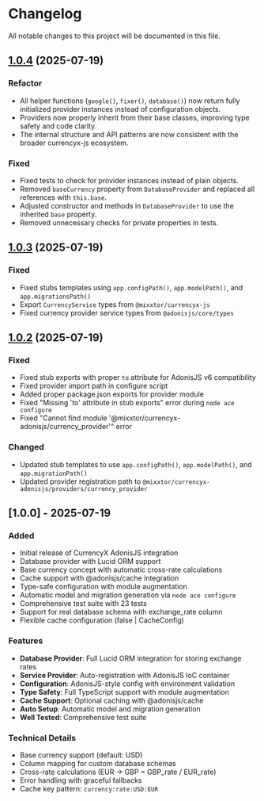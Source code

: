 # Changelog

All notable changes to this project will be documented in this file.


## [1.0.4](https://github.com/mixxtor/currencyx-adonisjs/compare/v1.0.3...v1.0.4) (2025-07-19)

### Refactor
- All helper functions (`google()`, `fixer()`, `database()`) now return fully initialized provider instances instead of configuration objects.
- Providers now properly inherit from their base classes, improving type safety and code clarity.
- The internal structure and API patterns are now consistent with the broader currencyx-js ecosystem.

### Fixed
- Fixed tests to check for provider instances instead of plain objects.
- Removed `baseCurrency` property from `DatabaseProvider` and replaced all references with `this.base`.
- Adjusted constructor and methods in `DatabaseProvider` to use the inherited `base` property.
- Removed unnecessary checks for private properties in tests.

## [1.0.3](https://github.com/mixxtor/currencyx-adonisjs/compare/currencyx-adonisjs-v1.0.2...currencyx-adonisjs-v1.0.3) (2025-07-19)

### Fixed
- Fixed stubs templates using `app.configPath()`, `app.modelPath()`, and `app.migrationsPath()`
- Export `CurrencyService` types from `@mixxtor/currencyx-js`
- Fixed currency provider service types from `@adonisjs/core/types`

## [1.0.2](https://github.com/mixxtor/currencyx-adonisjs/compare/currencyx-adonisjs-v1.0.1...currencyx-adonisjs-v1.0.2) (2025-07-19)

### Fixed
- Fixed stub exports with proper `to` attribute for AdonisJS v6 compatibility
- Fixed provider import path in configure script
- Added proper package.json exports for provider module
- Fixed "Missing 'to' attribute in stub exports" error during `node ace configure`
- Fixed "Cannot find module '@mixxtor/currencyx-adonisjs/currency_provider'" error

### Changed
- Updated stub templates to use `app.configPath()`, `app.modelPath()`, and `app.migrationPath()`
- Updated provider registration path to `@mixxtor/currencyx-adonisjs/providers/currency_provider`

## [1.0.0] - 2025-07-19

### Added
- Initial release of CurrencyX AdonisJS integration
- Database provider with Lucid ORM support
- Base currency concept with automatic cross-rate calculations
- Cache support with @adonisjs/cache integration
- Type-safe configuration with module augmentation
- Automatic model and migration generation via `node ace configure`
- Comprehensive test suite with 23 tests
- Support for real database schema with exchange_rate column
- Flexible cache configuration (false | CacheConfig)

### Features
- **Database Provider**: Full Lucid ORM integration for storing exchange rates
- **Service Provider**: Auto-registration with AdonisJS IoC container
- **Configuration**: AdonisJS-style config with environment validation
- **Type Safety**: Full TypeScript support with module augmentation
- **Cache Support**: Optional caching with @adonisjs/cache
- **Auto Setup**: Automatic model and migration generation
- **Well Tested**: Comprehensive test suite

### Technical Details
- Base currency support (default: USD)
- Column mapping for custom database schemas
- Cross-rate calculations (EUR → GBP = GBP_rate / EUR_rate)
- Error handling with graceful fallbacks
- Cache key pattern: `currency:rate:USD:EUR`
